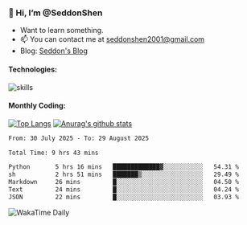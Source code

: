 ### 👋 Hi, I’m @SeddonShen
- Want to learn something.
- 📫 You can contact me at seddonshen2001@gmail.com
- Blog: [Seddon's Blog](https://seddonshen.github.io/)
#### Technologies:

![skills](https://skillicons.dev/icons?i=scala,js,html,css,bootstrap,jquery,c,cpp,cloudflare,django,docker,flask,git,github,githubactions,linux,latex,mysql,nodejs,ps,php,pr,py,raspberrypi,redis,unreal,v,vscode,vue,bash)

#### Monthly Coding:
[![Top Langs](https://github-readme-stats.vercel.app/api/top-langs?username=seddonshen&show_icons=true&locale=en&layout=compact&hide=html&langs_count=8)](https://github.com/SeddonShen/)
[![Anurag's github stats](https://github-readme-stats.vercel.app/api?username=SeddonShen&count_private=true&show_icons=true)](https://github.com/anuraghazra/github-readme-stats)
<!--START_SECTION:waka-->

```txt
From: 30 July 2025 - To: 29 August 2025

Total Time: 9 hrs 43 mins

Python       5 hrs 16 mins   █████████████▓░░░░░░░░░░░   54.31 %
sh           2 hrs 51 mins   ███████▒░░░░░░░░░░░░░░░░░   29.49 %
Markdown     26 mins         █░░░░░░░░░░░░░░░░░░░░░░░░   04.50 %
Text         24 mins         █░░░░░░░░░░░░░░░░░░░░░░░░   04.24 %
JSON         22 mins         █░░░░░░░░░░░░░░░░░░░░░░░░   03.93 %
```

<!--END_SECTION:waka-->

![WakaTime Daily](https://wakatime.com/share/@seddon2001/61a7e342-5f12-4fea-bf92-1fac161e97d6.svg)
<!---
SeddonShen/SeddonShen is a ✨ special ✨ repository because its `README.md` (this file) appears on your GitHub profile.
You can click the Preview link to take a look at your changes.
--->
